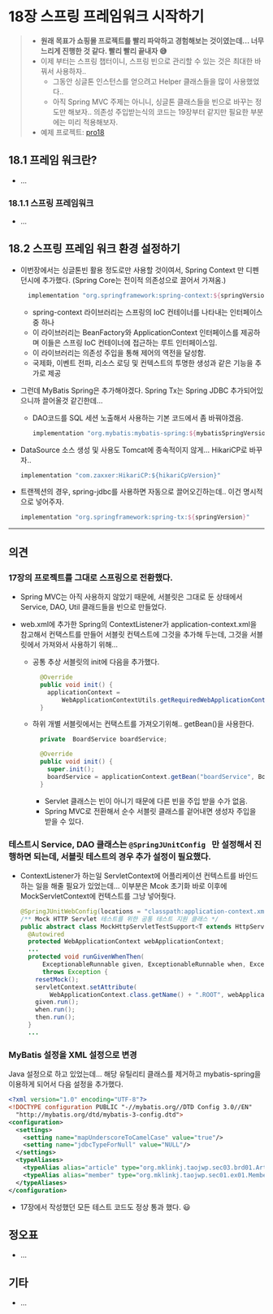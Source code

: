 # 18장 스프링 프레임워크 시작하기

> * **원래 목표가 쇼핑몰 프로젝트를 빨리 파악하고 경험해보는 것이였는데... 너무 느리게 진행한 것 같다. 빨리 빨리 끝내자 😅**
> * 이제 부터는 스프링 챕터이니, 스프링 빈으로 관리할 수 있는 것은 최대한 바꿔서 사용하자..
>   * 그동안 싱글톤 인스턴스를 얻으려고 Helper 클래스들을 많이 사용했었다.. 
>   * 아직 Spring  MVC 주제는 아니니, 싱글톤 클래스들을 빈으로 바꾸는 정도만 해보자.. 의존성 주입받는식의 코드는 19장부터 같지만 필요한 부분에는 미리 적용해보자.
> * 예제 프로젝트: [pro18](pro18)



## 18.1 프레임 워크란?

* ...

### 18.1.1 스프링 프레임워크

* ...





## 18.2 스프링 프레임 워크 환경 설정하기

* 이번장에서는 싱글톤빈 활용 정도로만 사용할 것이여서, Spring Context 만 디펜던시에 추가했다. (Spring Core는 전이적 의존성으로 끌어서 가져옴.)

  ```groovy
    implementation "org.springframework:spring-context:${springVersion}"
  ```

  * spring-context 라이브러리는 스프링의 IoC 컨테이너를 나타내는 인터페이스 중 하나
  * 이 라이브러리는 BeanFactory와 ApplicationContext 인터페이스를 제공하며 이들은 스프링 IoC 컨테이너에 접근하는 루트 인터페이스임.
  * 이 라이브러리는 의존성 주입을 통해 제어의 역전을 달성함.
  * 국제화, 이벤트 전파, 리소스 로딩 및 컨텍스트의 투명한 생성과 같은 기능을 추가로 제공

  

* 그런데 MyBatis Spring은 추가해야겠다. Spring Tx는 Spring JDBC 추가되어있으니까 끌어올것 같긴한데...
  * DAO코드를 SQL 세션 노출해서 사용하는 기본 코드에서 좀 바꿔야겠음.

    ```groovy
    implementation "org.mybatis:mybatis-spring:${mybatisSpringVersion}"
    ```

* DataSource 소스 생성 및 사용도 Tomcat에 종속적이지 않게... HikariCP로 바꾸자..

  ```java
  implementation "com.zaxxer:HikariCP:${hikariCpVersion}"
  ```

* 트랜젝션의 경우, spring-jdbc를 사용하면 자동으로 끌어오긴하는데.. 이건 명시적으로 넣어주자.

  ```groovy
  implementation "org.springframework:spring-tx:${springVersion}"
  ```

  




---

## 의견

### 17장의 프로젝트를 그대로 스프링으로 전환했다.

* Spring MVC는 아직 사용하지 않았기 때문에, 서블릿은 그대로 둔 상태에서 Service, DAO, Util 클래드들을 빈으로 만들었다.

* web.xml에 추가한 Spring의 ContextListener가 application-context.xml을 참고해서 컨택스트를 만들어 서블릿 컨텍스트에 그것을 추가해 두는데, 그것을 서블릿에서 가져와서 사용하기 위해...

  * 공통 추상 서블릿의 init에 다음을 추가했다.

    ```java
      @Override
      public void init() {
        applicationContext =
            WebApplicationContextUtils.getRequiredWebApplicationContext(getServletContext());
      }
    ```

  * 하위 개별 서블릿에서는 컨택스트를 가져오기위해.. getBean()을 사용한다.

    ```java
      private  BoardService boardService;
    
      @Override
      public void init() {
        super.init();
        boardService = applicationContext.getBean("boardService", BoardService.class);
      }
    ```

    * Servlet 클래스는 빈이 아니기 때문에 다른 빈을 주입 받을 수가 없음.
    * Spring MVC로 전환해서 순수 서블릿 클래스를 겉어내면 생성자 주입을 받을 수 있다.

    

### 테스트시 Service, DAO 클래스는 `@SpringJUnitConfig ` 만 설정해서 진행하면 되는데, 서블릿 테스트의 경우  추가 설정이 필요했다.

* ContextListener가 하는일 ServletContext에 어플리케이션 컨텍스트를 바인드 하는 일을  해줄 필요가 있었는데... 이부분은 Mcok 초기화 바로 이후에 MockServletContext에 컨텍스트를 그냥 넣어줫다.

  ```java
  @SpringJUnitWebConfig(locations = "classpath:application-context.xml")
  /** Mock HTTP Servlet 테스트를 위한 공통 테스트 지원 클래스 */
  public abstract class MockHttpServletTestSupport<T extends HttpServlet> {
    @Autowired
    protected WebApplicationContext webApplicationContext;
    ...
    protected void runGivenWhenThen(
        ExceptionableRunnable given, ExceptionableRunnable when, ExceptionableRunnable then)
        throws Exception {
      resetMock();
      servletContext.setAttribute(
          WebApplicationContext.class.getName() + ".ROOT", webApplicationContext);
      given.run();
      when.run();
      then.run();
    }
    ...
  ```

  

### MyBatis 설정을 XML 설정으로 변경

Java 설정으로 하고 있었는데... 해당 유틸리티 클래스를 제거하고 mybatis-spring을 이용하게 되어서 다음 설정을 추가했다.

```xml
<?xml version="1.0" encoding="UTF-8"?>
<!DOCTYPE configuration PUBLIC "-//mybatis.org//DTD Config 3.0//EN"
  "http://mybatis.org/dtd/mybatis-3-config.dtd">
<configuration>
  <settings>
    <setting name="mapUnderscoreToCamelCase" value="true"/>
    <setting name="jdbcTypeForNull" value="NULL"/>
  </settings>
  <typeAliases>
    <typeAlias alias="article" type="org.mklinkj.taojwp.sec03.brd01.ArticleVO"/>
    <typeAlias alias="member" type="org.mklinkj.taojwp.sec01.ex01.MemberVO"/>
  </typeAliases>
</configuration>
```



* 17장에서 작성했던 모든 테스트 코드도 정상 통과 했다. 😃

  



## 정오표

* ...
  



## 기타

* ...

  